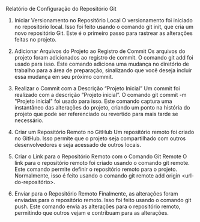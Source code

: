 Relatório de Configuração do Repositório Git
1. Iniciar Versionamento no Repositório Local
O versionamento foi iniciado no repositório local. Isso foi feito usando o comando git init, que cria um novo repositório Git. Este é o primeiro passo para rastrear as alterações feitas no projeto.

2. Adicionar Arquivos do Projeto ao Registro de Commit
Os arquivos do projeto foram adicionados ao registro de commit. O comando git add foi usado para isso. Este comando adiciona uma mudança no diretório de trabalho para a área de preparação, sinalizando que você deseja incluir essa mudança em seu próximo commit.

3. Realizar o Commit com a Descrição “Projeto Inicial”
Um commit foi realizado com a descrição “Projeto inicial”. O comando git commit -m "Projeto inicial" foi usado para isso. Este comando captura uma instantâneo das alterações do projeto, criando um ponto na história do projeto que pode ser referenciado ou revertido para mais tarde se necessário.

4. Criar um Repositório Remoto no GitHub
Um repositório remoto foi criado no GitHub. Isso permite que o projeto seja compartilhado com outros desenvolvedores e seja acessado de outros locais.

5. Criar o Link para o Repositório Remoto com o Comando Git Remote
O link para o repositório remoto foi criado usando o comando git remote. Este comando permite definir o repositório remoto para o projeto. Normalmente, isso é feito usando o comando git remote add origin <url-do-repositório>.

6. Enviar para o Repositório Remoto
Finalmente, as alterações foram enviadas para o repositório remoto. Isso foi feito usando o comando git push. Este comando envia as alterações para o repositório remoto, permitindo que outros vejam e contribuam para as alterações.